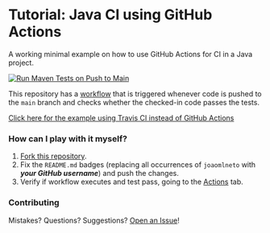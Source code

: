 # Tutorial: Java CI using GitHub Actions
A working minimal example on how to use GitHub Actions for CI in a Java project.

[![Run Maven Tests on Push to Main](https://github.com/joaomlneto/github-ci-tutorial-java/actions/workflows/run-maven-tests-on-push.yaml/badge.svg)](https://github.com/ComgLq24/github-ci-tutorial-java/actions/workflows/run-maven-tests-on-push.yaml)

This repository has a [workflow](.github/workflows/run-maven-tests-on-push.yaml) that is triggered whenever code is pushed to the `main` branch and checks whether the checked-in code passes the tests.

[Click here for the example using Travis CI instead of GitHub Actions](https://github.com/joaomlneto/travis-ci-tutorial-java)

### How can I play with it myself?
1. [Fork this repository](https://github.com/joaomlneto/github-ci-tutorial-java/fork).
2. Fix the `README.md` badges (replacing all occurrences of `joaomlneto` with ***your GitHub username***) and push the changes.
3. Verify if workflow executes and test pass, going to the [Actions](https://github.com/joaomlneto/github-ci-tutorial-java/actions) tab.

### Contributing
Mistakes? Questions? Suggestions?
[Open an Issue](https://github.com/joaomlneto/github-ci-tutorial-java/issues/new)!
